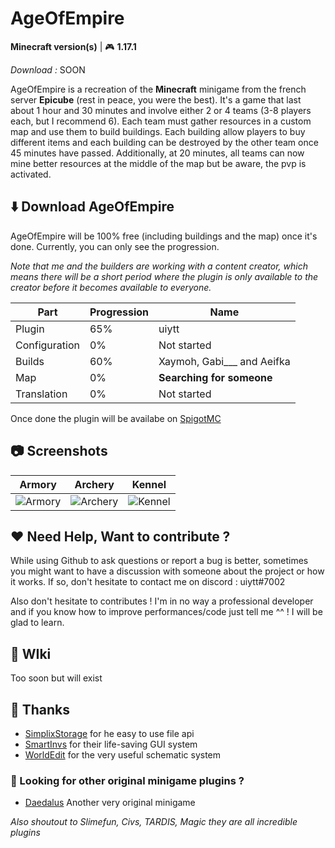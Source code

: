 # AgeOfEmpire
 
 **Minecraft version(s)** | :video_game: **1.17.1**

*Download :* SOON

AgeOfEmpire is a recreation of the **Minecraft** minigame from the french server **Epicube** (rest in peace, you were the best). It's a game that last about 1 hour and 30 minutes and involve either 2 or 4 teams (3-8 players each, but I recommend 6). Each team must gather resources in a custom map and use them to build buildings. Each building allow players to buy different items and each building can be destroyed by the other team once 45 minutes have passed. Additionally, at 20 minutes, all teams can now mine better resources at the middle of the map but be aware, the pvp is activated.

## :arrow_down: Download AgeOfEmpire

AgeOfEmpire will be 100% free (including buildings and the map) once it's done. Currently, you can only see the progression.

*Note that me and the builders are working with a content creator, which means there will be a short period where the plugin is only available to the creator before it becomes available to everyone.*

|Part | Progression | Name |
|------|-------------| ----- |
|Plugin|65%|uiytt
|Configuration| 0% | Not started 
|Builds|60%|Xaymoh, Gabi___ and Aeifka|
|Map| 0% | **Searching for someone**
|Translation|0% | Not started

Once done the plugin will be availabe on [SpigotMC](spigotmc.org/)

## :camera: Screenshots
|Armory| Archery | Kennel |
|------|---------|--------|
|![Armory](https://i.postimg.cc/pTYLk91w/2021-10-09-14-26-12.png)|![Archery](https://i.postimg.cc/TP0s9fJk/2021-10-09-14-26-39.png)|![Kennel](https://i.postimg.cc/hjfqQXR8/2021-10-09-14-26-26.png)|

## :heart: Need Help, Want to contribute ? 
While using Github to ask questions or report a bug is better, sometimes you might want to have a discussion with someone about the project or how it works. If so, don't hesitate to contact me on discord : uiytt#7002

Also don't hesitate to contributes ! I'm in no way a professional developer and if you know how to improve performances/code just tell me ^^ ! I will be glad to learn.

## :bookmark_tabs: WIki
Too soon but will exist

## :loudspeaker: Thanks
* [SimplixStorage](https://github.com/Simplix-Softworks/SimplixStorage) for he easy to use file api
* [SmartInvs](https://github.com/MinusKube/SmartInvs) for their life-saving GUI system
* [WorldEdit](https://github.com/EngineHub/WorldEdit) for the very useful schematic system

### :mega: Looking for other original minigame plugins ? 
* [Daedalus](https://github.com/zelytra/Daedalus) Another very original minigame 

*Also shoutout to Slimefun, Civs, TARDIS, Magic they are all incredible plugins*

